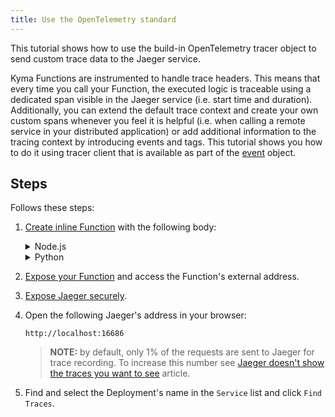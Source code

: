 ```yaml
---
title: Use the OpenTelemetry standard
---
```


This tutorial shows how to use the build-in OpenTelemetry tracer object to send custom trace data to the Jaeger service.

Kyma Functions are instrumented to handle trace headers. This means that every time you call your Function, the executed logic is traceable using a dedicated span visible in the Jaeger service (i.e. start time and duration).
Additionally, you can extend the default trace context and create your own custom spans whenever you feel it is helpful (i.e. when calling a remote service in your distributed application) or add additional information to the tracing context by introducing events and tags. This tutorial shows you how to do it using tracer client that is available as part of the [event](../../05-technical-reference/svls-08-function-specification.md#event-object) object.

## Steps

Follows these steps:

1. [Create inline Function](./svls-01-create-inline-function.md) with the following body:

   <div tabs name="code" group="functions-code">
   <details>
   <summary label="node.js">
   Node.js
   </summary>

      ```javascript
      module.exports = {
         main: function (event, context) {
            span = event.tracer.startSpan('foo');
            span.addEvent('bar');
            span.end();
            
            return "hello OpenTelemetry"
         }
      }
      ```

   </details>
   <details>
   <summary label="python">
   Python
   </summary>

      ```python
      def main(event, context):
         span = event.tracer.start_span("foo")
         span.add_event("bar")
         span.end()

         return "hello OpenTelemetry"
      ```

   </details>
   </div>

2. [Expose your Function](./svls-03-expose-function.md) and access the Function's external address.
3. [Expose Jaeger securely](../../04-operation-guides/security/sec-06-access-expose-kiali-grafana.md).
4. Open the following Jaeger's address in your browser:

   ```text
   http://localhost:16686
   ```

   > **NOTE:** by default, only 1% of the requests are sent to Jaeger for trace recording. To increase this number see [Jaeger doesn't show the traces you want to see](../../04-operation-guides/troubleshooting/obsv-02-troubleshoot-jaeger-shows-few-traces.md) article.

5. Find and select the Deployment's name in the `Service` list and click `Find Traces`.

